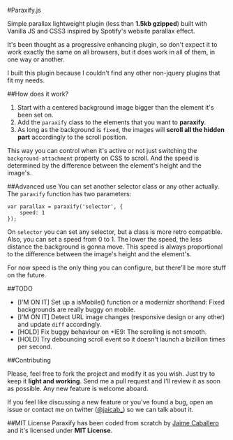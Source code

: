 #Paraxify.js

Simple parallax lightweight plugin (less than **1.5kb gzipped**) built with Vanilla JS and CSS3 inspired by Spotify's website parallax effect. 

It's been thought as a progressive enhancing plugin, so don't expect it to work exactly the same on all browsers, but it does work in all of them, in one way or another.

I built this plugin because I couldn't find any other non-jquery plugins that fit my needs. 


##How does it work?

1. Start with a centered background image bigger than the element it's been set on.
2. Add the `paraxify` class to the elements that you want to __paraxify__.
3. As long as the background is `fixed`, the images will **scroll all the hidden part** accordingly to the scroll position.

This way you can control when it's active or not just switching the `background-attachment` property on CSS to scroll. And the speed is determined by the difference between the element's height and the image's.

##Advanced use
You can set another selector class or any other actually. The `paraxify` function has two parameters:
	
	var parallax = paraxify('selector', {
		speed: 1
	});

On `selector` you can set any selector, but a class is more retro compatible. Also, you can set a speed from 0 to 1. The lower the speed, the less distance the background is gonna move. This speed is always proportional to the difference between the image's height and the element's.

For now speed is the only thing you can configure, but there'll be more stuff on the future.


##TODO

- [I'M ON IT] Set up a isMobile() function or a modernizr shorthand: Fixed backgrounds are really buggy on mobile.
- [I'M ON IT] Detect URL image changes (responsive design or any other) and update `diff` accordingly.
- [HOLD] Fix buggy behaviour on +IE9: The scrolling is not smooth.
- [HOLD] Try debouncing scroll event so it doesn't launch a bizillion times per second.


##Contributing

Please, feel free to fork the project and modify it as you wish. Just try to keep it __light and working__. Send me a pull request and I'll review it as soon as possible. Any new feature is welcome aboard.

If you feel like discussing a new feature or you've found a bug, open an issue or contact me on twitter ([@jaicab_](http://twitter.com/jaicab_)) so we can talk about it.


##MIT License
Paraxify has been coded from scratch by [Jaime Caballero](http://jaicab.com) and it's licensed under **MIT License**.
